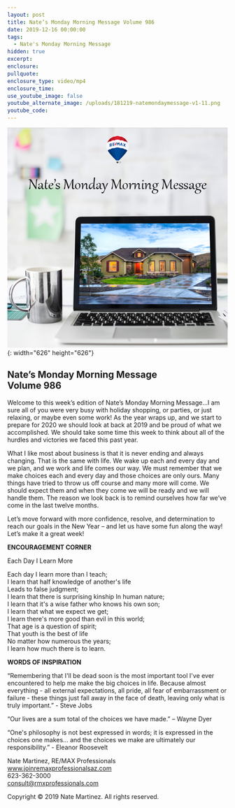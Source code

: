 ```yaml
---
layout: post
title: Nate’s Monday Morning Message Volume 986
date: 2019-12-16 00:00:00
tags:
  - Nate's Monday Morning Message
hidden: true
excerpt:
enclosure:
pullquote:
enclosure_type: video/mp4
enclosure_time:
use_youtube_image: false
youtube_alternate_image: /uploads/181219-natemondaymessage-v1-11.png
youtube_code:
---
```


![](/uploads/181219-natemondaymessage-v1-11.png){: width="626" height="626"}

## **Nate’s Monday Morning Message<br>Volume 986**

Welcome to this week’s edition of Nate’s Monday Morning Message…I am sure all of you were very busy with holiday shopping, or parties, or just relaxing, or maybe even some work\! As the year wraps up, and we start to prepare for 2020 we should look at back at 2019 and be proud of what we accomplished. We should take some time this week to think about all of the hurdles and victories we faced this past year.

What I like most about business is that it is never ending and always changing. That is the same with life. We wake up each and every day and we plan, and we work and life comes our way. We must remember that we make choices each and every day and those choices are only ours. Many things have tried to throw us off course and many more will come. We should expect them and when they come we will be ready and we will handle them. The reason we look back is to remind ourselves how far we’ve come in the last twelve months.

Let’s move forward with more confidence, resolve, and determination to reach our goals in the New Year – and let us have some fun along the way\! Let’s make it a great week\!

**ENCOURAGEMENT CORNER**

Each Day I Learn More

Each day I learn more than I teach;<br>I learn that half knowledge of another's life<br>Leads to false judgment;<br>I learn that there is surprising kinship In human nature;<br>I learn that it's a wise father who knows his own son;<br>I learn that what we expect we get;<br>I learn there's more good than evil in this world;<br>That age is a question of spirit;<br>That youth is the best of life<br>No matter how numerous the years;<br>I learn how much there is to learn.

**WORDS OF INSPIRATION**

“Remembering that I'll be dead soon is the most important tool I've ever encountered to help me make the big choices in life. Because almost everything - all external expectations, all pride, all fear of embarrassment or failure - these things just fall away in the face of death, leaving only what is truly important.” - Steve Jobs

“Our lives are a sum total of the choices we have made.” – Wayne Dyer

“One's philosophy is not best expressed in words; it is expressed in the choices one makes... and the choices we make are ultimately our responsibility.” - Eleanor Roosevelt

Nate Martinez, RE/MAX Professionals<br>www.joinremaxprofessionalsaz.com<br>623-362-3000<br>consult@rmxprofessionals.com

Copyright &copy; 2019 Nate Martinez. All rights reserved.